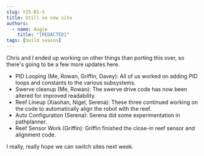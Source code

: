 ```yaml
---
slug: Y25-B1-S
title: Still no new site
authors:
  - name: Augie
    title: "[REDACTED]"
tags: [build season]
---
```


Chris and I ended up working on other things than porting this over, so there's going to be a few more updates here. 
* PID Looping (Me, Rowan, Griffin, Davey): All of us worked on adding PID loops and constants to the various subsystems. 
* Swerve cleanup (Me, Rowan): The swerve drive code has now been altered for improved readability. 
* Reef Lineup (Xiaohan, Nigel, Serena): These three continued working on the code to automatically align the robot with the reef. 
* Auto Configuration (Serena): Serena did some experimentation in pathplanner.
* Reef Sensor Work (Griffin): Griffin finished the close-in reef sensor and alignment code. 

I really, really hope we can switch sites next week. 
